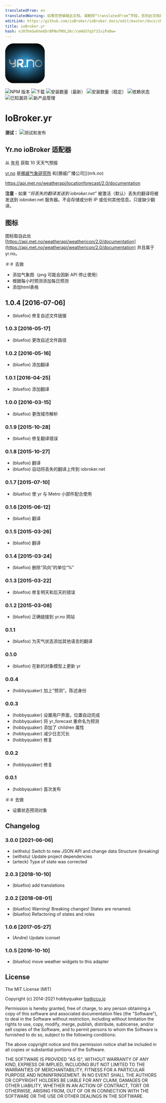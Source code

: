 ```yaml
---
translatedFrom: en
translatedWarning: 如果您想编辑此文档，请删除“translatedFrom”字段，否则此文档将再次自动翻译
editLink: https://github.com/ioBroker/ioBroker.docs/edit/master/docs/zh-cn/adapterref/iobroker.yr/README.md
title: ioBroker.yr
hash: nJ8ThmSwhhe6DrBPNofMOL2H//cmHUGTqSf3IviPa0w=
---
```

![商标](../../../en/adapterref/iobroker.yr/admin/yr.png)

![NPM 版本](http://img.shields.io/npm/v/iobroker.yr.svg)
![下载](https://img.shields.io/npm/dm/iobroker.yr.svg)
![安装数量（最新）](http://iobroker.live/badges/yr-installed.svg)
![安装数量（稳定）](http://iobroker.live/badges/yr-stable.svg)
![依赖状态](https://img.shields.io/david/ioBroker/iobroker.yr.svg)
![已知漏洞](https://snyk.io/test/github/ioBroker/ioBroker.yr/badge.svg)
![新产品管理](https://nodei.co/npm/iobroker.yr.png?downloads=true)

# IoBroker.yr
**测试：** ![测试和发布](https://github.com/ioBroker/ioBroker.met/workflows/Test%20and%20Release/badge.svg)

## Yr.no ioBroker 适配器
从 [年号](yr.no) 获取 10 天天气预报

[yr.no](yr.no) 是[挪威气象研究所](met.no) 和[挪威广播公司]](nrk.no)

https://api.met.no/weatherapi/locationforecast/2.0/documentation

**注意** - 如果 _“将丢失的翻译发送到 iobroker.net”_ 被激活（默认）丢失的翻译将被发送到 iobroker.net 服务器。不会存储或分析 IP 或任何其他信息。只是缺少翻译。

## 图标
图标取自此处 [https://api.met.no/weatherapi/weathericon/2.0/documentation](https://api.met.no/weatherapi/weathericon/2.0/documentation) 并且属于 yr.no。

＃＃ 去做
* 添加气象图（png 可能会因新 API 停止使用）
* 根据每小时预测添加每日预测
* 添加html表格

<!-- 下一版本的占位符（在行首）：

### __工作进行中__ -->
## 1.0.4 [2016-07-06]
* (bluefox) 修复自述文件链接

### 1.0.3 [2016-05-17]
* (bluefox) 更改自述文件路径

### 1.0.2 [2016-05-16]
* (bluefox) 添加翻译

### 1.0.1 [2016-04-25]
* (bluefox) 添加翻译

### 1.0.0 [2016-03-15]
* (bluefox) 更改城市解析

### 0.1.9 [2015-10-28]
* (bluefox) 修复翻译错误

### 0.1.8 [2015-10-27]
* (bluefox) 翻译
* (bluefox) 自动将丢失的翻译上传到 iobroker.net

### 0.1.7 [2015-07-10]
* (bluefox) 使 yr 与 Metro 小部件配合使用

### 0.1.6 [2015-06-12]
* (bluefox) 翻译

### 0.1.5 [2015-03-26]
* (bluefox) 翻译

### 0.1.4 [2015-03-24]
* (bluefox) 删除“风向”的单位“%”

### 0.1.3 [2015-03-22]
* (bluefox) 修复明天和后天的错误

### 0.1.2 [2015-03-08]
* (bluefox) 正确链接到 yr.no 网站

### 0.1.1
* (bluefox) 为天气状态添加其他语言的翻译

### 0.1.0
* (bluefox) 在新的对象模型上更新 yr

### 0.0.4
* (hobbyquaker) 加上“预测”。陈述身份

### 0.0.3
* (hobbyquaker) 设置用户界面，位置自动完成
* (hobbyquaker) 将 yr_forecast 重命名为预测
* (hobbyquaker) 添加了 children 属性
* (hobbyquaker) 减少日志冗长
* (hobbyquaker) 修复

### 0.0.2
* (hobbyquaker) 修复

### 0.0.1
* (hobbyquaker) 首次发布

＃＃ 去做
* 设置状态预测对象

## Changelog

### 3.0.0 [2021-06-06]
* (withstu) Switch to new JSON API and change data Structure (breaking)
* (withstu) Update project dependencies
* (arteck) Type of state was corrected  

### 2.0.3 [2018-10-10]
* (bluefox) add translations

### 2.0.2 [2018-08-01]
* (bluefox) Warning! Breaking changes! States are renamed.
* (bluefox) Refactoring of states and roles

### 1.0.6 [2017-05-27]
* (Andre) Update iconset

### 1.0.5 [2016-10-10]
* (bluefox) move weather widgets to this adapter

## License
The MIT License (MIT)

Copyright (c) 2014-2021 hobbyquaker <hq@ccu.io>

Permission is hereby granted, free of charge, to any person obtaining a copy
of this software and associated documentation files (the "Software"), to deal
in the Software without restriction, including without limitation the rights
to use, copy, modify, merge, publish, distribute, sublicense, and/or sell
copies of the Software, and to permit persons to whom the Software is
furnished to do so, subject to the following conditions:

The above copyright notice and this permission notice shall be included in all
copies or substantial portions of the Software.

THE SOFTWARE IS PROVIDED "AS IS", WITHOUT WARRANTY OF ANY KIND, EXPRESS OR
IMPLIED, INCLUDING BUT NOT LIMITED TO THE WARRANTIES OF MERCHANTABILITY,
FITNESS FOR A PARTICULAR PURPOSE AND NONINFRINGEMENT. IN NO EVENT SHALL THE
AUTHORS OR COPYRIGHT HOLDERS BE LIABLE FOR ANY CLAIM, DAMAGES OR OTHER
LIABILITY, WHETHER IN AN ACTION OF CONTRACT, TORT OR OTHERWISE, ARISING FROM,
OUT OF OR IN CONNECTION WITH THE SOFTWARE OR THE USE OR OTHER DEALINGS IN THE
SOFTWARE.